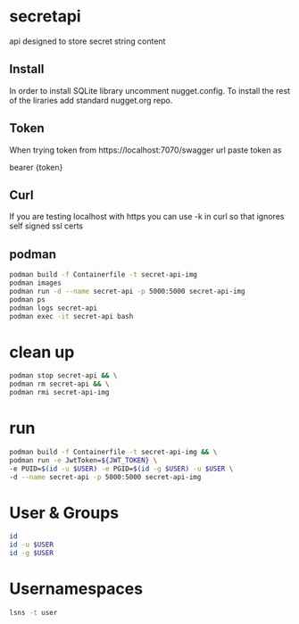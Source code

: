 # secretapi
api designed to store secret string content

## Install
In order to install SQLite library uncomment
nugget.config. To install the rest of the liraries
add standard nugget.org repo.


## Token
When trying token from https://localhost:7070/swagger
url paste token as


bearer {token}

## Curl
If you are testing localhost with https you can
use -k in curl so that ignores self signed ssl certs

## podman
``` bash
podman build -f Containerfile -t secret-api-img
podman images
podman run -d --name secret-api -p 5000:5000 secret-api-img
podman ps
podman logs secret-api
podman exec -it secret-api bash
```
# clean up
``` bash
podman stop secret-api && \
podman rm secret-api && \
podman rmi secret-api-img
```

# run
``` bash
podman build -f Containerfile -t secret-api-img && \
podman run -e JwtToken=${JWT_TOKEN} \ 
-e PUID=$(id -u $USER) -e PGID=$(id -g $USER) -u $USER \ 
-d --name secret-api -p 5000:5000 secret-api-img
```

# User & Groups
``` bash
id
id -u $USER
id -g $USER
```

# Usernamespaces
``` bash
lsns -t user
```

